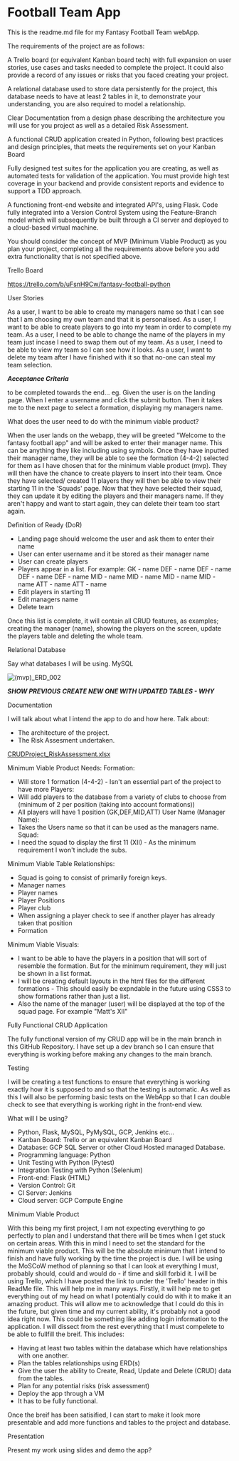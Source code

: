 # Football Team App
This is the readme.md file for my Fantasy Football Team webApp.


The requirements of the project are as follows:

A Trello board (or equivalent Kanban board tech) with full expansion
on user stories, use cases and tasks needed to complete the project.
It could also provide a record of any issues or risks that you faced
creating your project.

A relational database used to store data persistently for the
project, this database needs to have at least 2 tables in it, to
demonstrate your understanding, you are also required to model a
relationship.

Clear Documentation from a design phase describing the architecture
you will use for you project as well as a detailed Risk Assessment.

A functional CRUD application created in Python, following best
practices and design principles, that meets the requirements set on
your Kanban Board

Fully designed test suites for the application you are creating, as
well as automated tests for validation of the application. You must
provide high test coverage in your backend and provide consistent
reports and evidence to support a TDD approach.

A functioning front-end website and integrated API's, using Flask.
Code fully integrated into a Version Control System using the
Feature-Branch model which will subsequently be built through a CI
server and deployed to a cloud-based virtual machine.

You should consider the concept of MVP (Minimum Viable Product) as you
plan your project, completing all the requirements above before you add
extra functionality that is not specified above.


Trello Board

https://trello.com/b/uFsnH9Cw/fantasy-football-python


User Stories

As a user, I want to be able to create my managers name so that I can see that I am choosing my own team and that it is personalised.
As a user, I want to be able to create players to go into my team in order to complete my team.
As a user, I need to be able to change the name of the players in my team just incase I need to swap them out of my team.
As a user, I need to be able to view my team so I can see how it looks.
As a user, I want to delete my team after I have finished with it so that no-one can steal my team selection.

***Acceptance Criteria***

to be completed towards the end...
eg.
Given the user is on the landing page.
When I enter a username and click the submit button.
Then it takes me to the next page to select a formation, displaying my managers name.


What does the user need to do with the minimum viable product?

When the user lands on the webapp, they will be greeted "Welcome to the fantasy football app" and will be asked to enter their manager name. This can be anything they like including using symbols.
Once they have inputted their manager name, they will be able to see the formation (4-4-2) selected for them as I have chosen that for the minimum viable product (mvp). They will then have the chance to create players to insert into their team.
Once they have selected/ created 11 players they will then be able to view their starting 11 in the 'Squads' page. 
Now that they have selected their squad, they can update it by editing the players and their managers name.
If they aren't happy and want to start again, they can delete their team too start again.

Definition of Ready (DoR)

- Landing page should welcome the user and ask them to enter their name
- User can enter username and it be stored as their manager name
- User can create players
- Players appear in a list. For example:
GK - name
DEF - name
DEF - name
DEF - name
DEF - name
MID - name
MID - name
MID - name
MID - name
ATT - name
ATT - name
- Edit players in starting 11
- Edit managers name
- Delete team

Once this list is complete, it will contain all CRUD features, as examples; creating the manager (name), showing the players on the screen, update the players table and deleting the whole team.


Relational Database

Say what databases I will be using.
MySQL


![(mvp)_ERD_002](https://user-images.githubusercontent.com/82821511/118515163-0a59ca00-b72d-11eb-97f9-638a48539e23.png)

***SHOW PREVIOUS***
***CREATE NEW ONE WITH UPDATED TABLES - WHY***


Documentation

I will talk about what I intend the app to do and how here.
Talk about:
- The architecture of the project.
- The Risk Assesment undertaken.

[CRUDProject_RiskAssessment.xlsx](https://github.com/MattColemann72/Fantasy_Football_App/files/6495308/CRUDProject_RiskAssessment.xlsx)


Minimum Viable Product Needs:
Formation:
-   Will store 1 formation (4-4-2) - Isn't an essential part of the project to have more 
Players:
-   Will add players to the database from a variety of clubs to choose from (minimum of 2 per position (taking into account formations))
-   All players will have 1 position (GK,DEF,MID,ATT)
User Name (Manager Name):
-   Takes the Users name so that it can be used as the managers name.
Squad:
-   I need the squad to display the first 11 (XII) - As the minimum requirement I won't include the subs.

Minimum Viable Table Relationships:
- Squad is going to consist of primarily foreign keys. 
-   Manager names
-   Player names
-   Player Positions
-   Player club
-   When assigning a player check to see if another player has already taken that position
-   Formation

Minimum Viable Visuals:
- I want to be able to have the players in a position that will sort of resemble the formation. But for the minimum requirement, they will just be shown in a list format.
-   I will be creating default layouts in the html files for the different formations - This should easily be expndable in the future using CSS3 to show formations rather than just a list.
-   Also the name of the manager (user) will be displayed at the top of the squad page. For example "Matt's XII"


Fully Functional CRUD Application

The fully functional version of my CRUD app will be in the main branch in this GitHub Repository.
I have set up a dev branch so I can ensure that everything is working before making any changes to the main branch.


Testing

I will be creating a test functions to ensure that everything is working exactly how it is supposed to and so that the testing is automatic.
As well as this I will also be performing basic tests on the WebApp so that I can double check to see that everything is working right in the front-end view.


What will I be using?

- Python, Flask, MySQL, PyMySQL, GCP, Jenkins etc...
- Kanban Board: Trello or an equivalent Kanban Board
- Database: GCP SQL Server or other Cloud Hosted managed Database.
- Programming language: Python
- Unit Testing with Python (Pytest)
- Integration Testing with Python (Selenium)
- Front-end: Flask (HTML)
- Version Control: Git
- CI Server: Jenkins
- Cloud server: GCP Compute Engine


Minimum Viable Product

With this being my first project, I am not expecting everything to go perfectly to plan and I understand that there will be times when I get stuck on certain areas. With this in mind I need to set the standard for the minimum viable product. This will be the absolute minimum that I intend to finish and have fully working by the time the project is due.
I will be using the MoSCoW method of planning so that I can look at everything I must, probably should, could and would do - if time and skill forbid it. I will be using Trello, which I have posted the link to under the 'Trello' header in this ReadMe file. This will help me in many ways. Firstly, it will help me to get everything out of my head on what I potentially could do with it to make it an amazing product. This will allow me to acknowledge that I could do this in the future, but given time and my current ability, it's probably not a good idea right now. This could be something like adding login information to the application.
I will dissect from the rest everything that I must compelete to be able to fullfill the breif. This includes:
- Having at least two tables within the database which have relationships with one another.
- Plan the tables relationships using ERD(s) 
- Give the user the ability to Create, Read, Update and Delete (CRUD) data from the tables.
- Plan for any potential risks (risk assessment)
- Deploy the app through a VM
- It has to be fully functional.

Once the breif has been satisified, I can start to make it look more presentable and add more functions and tables to the project and database.


Presentation

Present my work using slides and demo the app?
